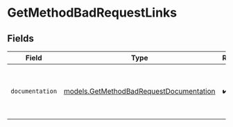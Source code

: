 # GetMethodBadRequestLinks


## Fields

| Field                                                                                    | Type                                                                                     | Required                                                                                 | Description                                                                              |
| ---------------------------------------------------------------------------------------- | ---------------------------------------------------------------------------------------- | ---------------------------------------------------------------------------------------- | ---------------------------------------------------------------------------------------- |
| `documentation`                                                                          | [models.GetMethodBadRequestDocumentation](../models/getmethodbadrequestdocumentation.md) | :heavy_check_mark:                                                                       | The URL to the generic Mollie API error handling guide.                                  |